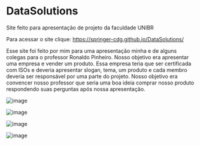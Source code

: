# DataSolutions
Site feito para apresentação de projeto da faculdade UNIBR

Para acessar o site clique: https://springer-cdg.github.io/DataSolutions/

Esse site foi feito por mim para uma apresentação minha e de alguns colegas para o professor Ronaldo Pinheiro. Nosso objetivo era apresentar uma empresa e vender um produto. Essa empresa teria que ser certificada com ISOs e deveria apresentar slogan, tema, um produto e cada membro deveria ser responsável por uma parte do projeto. Nosso objetivo era convencer nosso professor que seria uma boa ideia comprar nosso produto respondendo suas perguntas após nossa apresentação.

![image](https://github.com/Springer-CDG/DataSolutions/assets/133263383/27277f2a-52a1-42ca-98a8-c7e20e519682)

![image](https://github.com/Springer-CDG/DataSolutions/assets/133263383/4dbe6107-44cc-47d5-91c3-2387b2a8f9c6)

![image](https://github.com/Springer-CDG/DataSolutions/assets/133263383/c50c1bca-6f43-41f9-aab7-75e1c1a084d5)

![image](https://github.com/Springer-CDG/DataSolutions/assets/133263383/0a007105-8c41-4851-9fde-c87dfd43521a)
